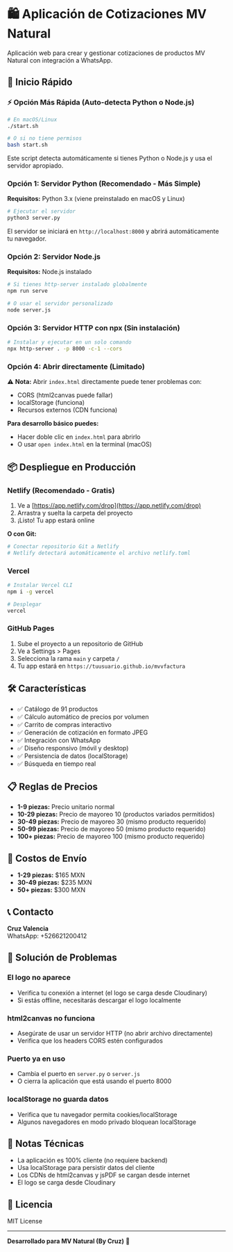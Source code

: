 # 🛍️ Aplicación de Cotizaciones MV Natural

Aplicación web para crear y gestionar cotizaciones de productos MV Natural con integración a WhatsApp.

## 🚀 Inicio Rápido

### ⚡ Opción Más Rápida (Auto-detecta Python o Node.js)

```bash
# En macOS/Linux
./start.sh

# O si no tiene permisos
bash start.sh
```

Este script detecta automáticamente si tienes Python o Node.js y usa el servidor apropiado.

### Opción 1: Servidor Python (Recomendado - Más Simple)

**Requisitos:** Python 3.x (viene preinstalado en macOS y Linux)

```bash
# Ejecutar el servidor
python3 server.py
```

El servidor se iniciará en `http://localhost:8000` y abrirá automáticamente tu navegador.

### Opción 2: Servidor Node.js

**Requisitos:** Node.js instalado

```bash
# Si tienes http-server instalado globalmente
npm run serve

# O usar el servidor personalizado
node server.js
```

### Opción 3: Servidor HTTP con npx (Sin instalación)

```bash
# Instalar y ejecutar en un solo comando
npx http-server . -p 8000 -c-1 --cors
```

### Opción 4: Abrir directamente (Limitado)

⚠️ **Nota:** Abrir `index.html` directamente puede tener problemas con:
- CORS (html2canvas puede fallar)
- localStorage (funciona)
- Recursos externos (CDN funciona)

**Para desarrollo básico puedes:**
- Hacer doble clic en `index.html` para abrirlo
- O usar `open index.html` en la terminal (macOS)

## 📦 Despliegue en Producción

### Netlify (Recomendado - Gratis)

1. Ve a [https://app.netlify.com/drop](https://app.netlify.com/drop)
2. Arrastra y suelta la carpeta del proyecto
3. ¡Listo! Tu app estará online

**O con Git:**
```bash
# Conectar repositorio Git a Netlify
# Netlify detectará automáticamente el archivo netlify.toml
```

### Vercel

```bash
# Instalar Vercel CLI
npm i -g vercel

# Desplegar
vercel
```

### GitHub Pages

1. Sube el proyecto a un repositorio de GitHub
2. Ve a Settings > Pages
3. Selecciona la rama `main` y carpeta `/`
4. Tu app estará en `https://tuusuario.github.io/mvvfactura`

## 🛠️ Características

- ✅ Catálogo de 91 productos
- ✅ Cálculo automático de precios por volumen
- ✅ Carrito de compras interactivo
- ✅ Generación de cotización en formato JPEG
- ✅ Integración con WhatsApp
- ✅ Diseño responsivo (móvil y desktop)
- ✅ Persistencia de datos (localStorage)
- ✅ Búsqueda en tiempo real

## 📋 Reglas de Precios

- **1-9 piezas:** Precio unitario normal
- **10-29 piezas:** Precio de mayoreo 10 (productos variados permitidos)
- **30-49 piezas:** Precio de mayoreo 30 (mismo producto requerido)
- **50-99 piezas:** Precio de mayoreo 50 (mismo producto requerido)
- **100+ piezas:** Precio de mayoreo 100 (mismo producto requerido)

## 🚚 Costos de Envío

- **1-29 piezas:** $165 MXN
- **30-49 piezas:** $235 MXN
- **50+ piezas:** $300 MXN

## 📞 Contacto

**Cruz Valencia**  
WhatsApp: +526621200412

## 🐛 Solución de Problemas

### El logo no aparece
- Verifica tu conexión a internet (el logo se carga desde Cloudinary)
- Si estás offline, necesitarás descargar el logo localmente

### html2canvas no funciona
- Asegúrate de usar un servidor HTTP (no abrir archivo directamente)
- Verifica que los headers CORS estén configurados

### Puerto ya en uso
- Cambia el puerto en `server.py` o `server.js`
- O cierra la aplicación que está usando el puerto 8000

### localStorage no guarda datos
- Verifica que tu navegador permita cookies/localStorage
- Algunos navegadores en modo privado bloquean localStorage

## 📝 Notas Técnicas

- La aplicación es 100% cliente (no requiere backend)
- Usa localStorage para persistir datos del cliente
- Los CDNs de html2canvas y jsPDF se cargan desde internet
- El logo se carga desde Cloudinary

## 📄 Licencia

MIT License

---

**Desarrollado para MV Natural (By Cruz)** 🌿

